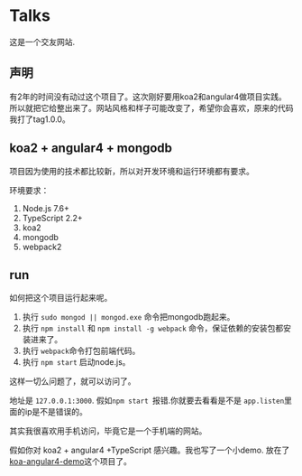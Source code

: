 # Talks
这是一个交友网站.


## 声明
有2年的时间没有动过这个项目了。这次刚好要用koa2和angular4做项目实践。所以就把它给整出来了。网站风格和样子可能改变了，希望你会喜欢，原来的代码我打了tag1.0.0。

## koa2 + angular4 + mongodb
项目因为使用的技术都比较新，所以对开发环境和运行环境都有要求。

环境要求：
1. Node.js 7.6+
2. TypeScript 2.2+
3. koa2
4. mongodb
5. webpack2

## run
如何把这个项目运行起来呢。

1. 执行 `sudo mongod || mongod.exe` 命令把mongodb跑起来。
2. 执行 `npm install` 和 `npm install -g webpack` 命令，保证依赖的安装包都安装进来了。
3. 执行 `webpack`命令打包前端代码。
4. 执行 `npm start` 启动node.js。

这样一切么问题了，就可以访问了。

地址是 `127.0.0.1:3000`. 假如`npm start `报错.你就要去看看是不是 `app.listen`里面的ip是不是错误的。

其实我很喜欢用手机访问，毕竟它是一个手机端的网站。


假如你对 koa2 + angular4 +TypeScript 感兴趣。我也写了一个小demo. 放在了 [koa-angular4-demo](https://github.com/Yi-love/koa-angular4-demo)这个项目了。